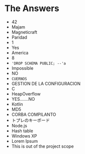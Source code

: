 # The Answers

- 42
- Majam
- Magneticraft
- Paridad
- 1
- Yes
- America
- 8
- ```'DROP SCHEMA PUBLIC; --'a```
- Impossible
- NO
- `CUERNOS`
- GESTION DE LA CONFIGURACION
- C
- HeapOverflow
- YES.......NO
- Kotlin
- MD5
- CORBA COMPILANTO
- トプレのキーボード
- Node.js
- Hash table
- Windows XP
- Lorem Ipsum
- This is out of the project scope

